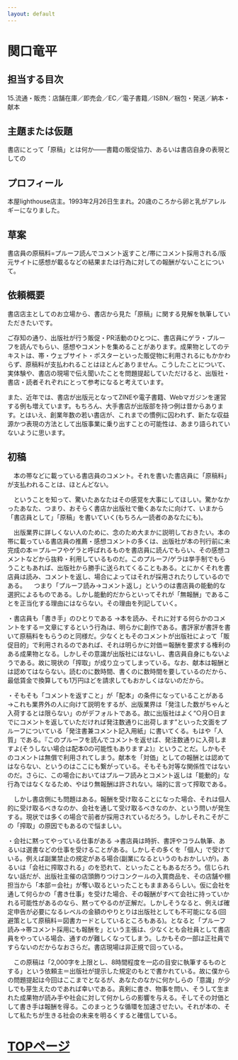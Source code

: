 ```yaml
---
layout: default
---
```


# 関口竜平

## 担当する目次
15.流通・販売：店舗在庫／即売会／EC／電子書籍／ISBN／梱包・発送／納本・献本

## 主題または仮題
書店にとって「原稿」とは何か――書籍の販促協力、あるいは書店自身の表現としての

## プロフィール
本屋lighthouse店主。1993年2月26日生まれ。20歳のころから卵と乳がアレルギーになりました。

## 草案
書店員の原稿料=プルーフ読んでコメント返すこと/帯にコメント採用される/版元サイトに感想が載るなどの結果または行為に対しての報酬がないことについて。

## 依頼概要
書店店主としてのお立場から、書店から見た「原稿」に関する見解を執筆していただきたいです。

ご存知の通り、出版社が行う販促・PR活動のひとつに、書店員にゲラ・プルーフを読んでもらい、感想やコメントを集めることがあります。成果物としてのテキストは、帯・ウェブサイト・ポスターといった販促物に利用されるにもかかわらず、原稿料が支払われることはほとんどありません。こうしたことについて、実体験や、書店の現場で伝え聞いたことを問題提起していただけると、出版社・書店・読者それぞれにとって参考になると考えています。

また、近年では、書店が出版元となってZINEや電子書籍、Webマガジンを運営する例も増えています。もちろん、大手書店が出版部を持つ例は昔からあります。とはいえ、創業年数の若い書店が、これまでの慣例に囚われず、新たな収益源かつ表現の方法として出版事業に乗り出すことの可能性は、あまり語られていないように思います。

## 初稿

　本の帯などに載っている書店員のコメント。それを書いた書店員に「原稿料」が支払われることは、ほとんどない。

　ということを知って、驚いたあなたはその感覚を大事にしてほしい。驚かなかったあなた、つまり、おそらく書店か出版社で働くあなたに向けて、いまから「書店員として」「原稿」を書いていく(もちろん一読者のあなたにも)。


　出版業界に詳しくない人のために、念のため大まかに説明しておきたい。本の帯に載っている書店員の推薦・感想コメントの多くは、出版社が本の刊行前に未完成の本＝プルーフやゲラと呼ばれるものを書店員に読んでもらい、その感想コメントなどから抜粋・利用しているものだ。このプルーフ/ゲラは挙手制でもらうこともあれば、出版社から勝手に送られてくることもある。とにかくそれを書店員は読み、コメントを返し、場合によってはそれが採用されたりしているのである。
　つまり「プルーフ読み→コメント返し」というのは書店員の能動的な選択によるものである。しかし能動的だからといってそれが「無報酬」であることを正当化する理由にはならない。その理由を列記していく。


・書店員も「書き手」のひとりである
→本を読み、それに対する何らかのコメントをする＝文章にするという行為は、明らかに創作である。書評家が書評を書いて原稿料をもらうのと同様だ。少なくともそのコメントが出版社によって「販促目的」で利用されるのであれば、それは明らかに対価＝報酬を要求する権利のある成果物となる。しかしその意識が出版社にはないし、書店員自身にもないようである。故に現状の「搾取」が成り立ってしまっている。なお、献本は報酬とは認めてはならない。読むのに数時間、書くのに数時間を要しているのだから、最低賃金で換算しても1万円ほどを請求してもおかしくはないのだから。

・そもそも「コメントを返すこと」が「配本」の条件になっていることがある
→これも業界外の人に向けて説明をするが、出版業界は「発注した数がちゃんと入荷するとは限らない」のがデフォルトである。故に出版社はよく“○月○日までにコメントを返していただければ発注数通りに出荷します”といった文面をプルーフについている「発注書兼コメント記入用紙」に書いてくる。もはや「人質」である。『このプルーフを読んでコメントを返せば、発注数通りに入荷しますよ(そうしない場合は配本0の可能性もありますよ)』ということだ。しかもそのコメントは無償で利用されてしまう。献本を「対価」としての報酬とは認めてはならない、というのはここにも繋がっている。そもそも対等な関係性ではないのだ。さらに、この場合においてはプルーフ読みとコメント返しは「能動的」な行為ではなくなるため、やはり無報酬は許されない。端的に言って搾取である。



　しかし書店側にも問題はある。報酬を受け取ることになった場合、それは個人的に受け取るべきなのか、会社を通して受け取るべきなのか、という問いが発生する。現状では多くの場合で前者が採用されているだろう。しかしそれこそがこの「搾取」の原因でもあるので悩ましい。

・会社に黙ってやっている仕事がある
→書店員は時折、書評やコラム執筆、あるいは選書などの仕事を受けることがある。しかしその多くを「個人」で受けている。例えば副業禁止の規定がある場合(副業になるというのもおかしいが)。あるいは「会社に搾取される」のを恐れて、といったこともあるだろう。信じられない話だが、出版社主催の店頭飾りつけコンクールの入賞商品を、その店舗や棚担当から「本部＝会社」が奪い取るといったこともままあるらしい。仮に会社を通して何らかの「書き仕事」を受けた場合、その報酬がすべて会社に持っていかれる可能性があるのなら、黙ってやるのが正解だ。しかしそうなると、例えば確定申告が必要になるレベルの金額のやりとりは出版社としても不可能になる(回避策として原稿料＝図書カードとしているところもある)。となると「プルーフ読み→帯コメント採用にも報酬を」という主張は、少なくとも会社員として書店員をやっている場合、通すのが難しくなってしまう。しかもその一部は正社員ですらないのだからなおさらだ。書店現場は非正規で回っている。


　この原稿は「2,000字を上限とし、8時間程度を一応の目安に執筆するものとする」という依頼主＝出版社が提示した規定のもとで書かれている。故に僕からの問題提起は今回はここまでとなるが、あなたのなかに何かしらの「意識」が少しでも芽生えたのであれば幸いである。真剣に書き、物事を問い、そうして生まれた成果物が読み手や社会に対して何かしらの影響を与える。そしてその対価として書き手は報酬を得る。このまっとうな循環を加速させたい。それが本の、そして私たちが生きる社会の未来を明るくすると確信している。

# [TOPページ](./index.md)
